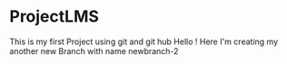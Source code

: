 # ProjectLMS
This is my first Project using git and git hub
Hello ! Here I'm creating my another new Branch with name newbranch-2
